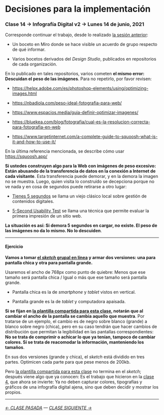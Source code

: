 # Decisiones para la implementación 

### Clase 14 → Infografía Digital v2 → Lunes 14 de junio, 2021

Corresponde continuar el trabajo, desde lo realizado [la sesión anterior](https://github.com/profesorfaco/dno075-2021-1/tree/main/clase-13): 

- Un boceto en Miro donde se hace visible un acuerdo de grupo respecto de qué informar.

- Varios bocetos derivados del *Design Studio*, publicados en repositorios de cada organización.

En lo publicado en tales repositorios, varios cometen **el mismo error: Descuidan el peso de las imágenes**. Para no repetirlo, por favor revisen: 

- https://helpx.adobe.com/es/photoshop-elements/using/optimizing-images.html

- https://nbadiola.com/peso-ideal-fotografia-para-web/

- https://www.espacios.media/guia-definir-optimizar-imagenes/ 

- https://bluekea.com/blog/fotografia/cual-es-la-resolucion-correcta-para-fotografia-en-web 

- https://www.targetinternet.com/a-complete-guide-to-squoosh-what-is-it-and-how-to-use-it/

En la última referencia mencionada, se describe cómo usar https://squoosh.app/

**Si ustedes construyen algo para la Web con imágenes de peso excesivo: Están abusando de la transferencia de datos en la conexión a Internet de cada visitante**. Esta transferencia puede demorar, y en la demora la imagen no se muestra. Luego, quien visita lo construído se decepciona porque no ve nada y en cosa de segundos puede retirarse a otro lugar:

- [Tienes 5 segundos](http://www.tienes5segundos.cl/) se llama un viejo clásico local sobre gestión de contenidos digitales. 

- [5-Second Usability Test](https://www.nngroup.com/videos/5-second-usability-test/) se llama una técnica que permite evaluar la primera impresión de un sitio web. 

**La situación es así: Si demora 5 segundos en cargar, no existe. El peso de las imágenes no da lo mismo. No lo descuiden**.

- - - - - - - - - - - - - -

#### Ejercicio

**Vamos a tomar [el *sketch* grupal en línea](https://github.com/profesorfaco/dno075-2021-1/tree/main/clase-13#todos-los-sketches-en-l%C3%ADnea) y armar dos versiones: una para pantalla chica y otra para pantalla grande.** 

Usaremos el ancho de 768px como punto de quiebre: Menos que ese tamaño será pantalla chica / Igual o más que ese tamaño será pantalla grande. 

- Pantalla chica es la de *smartphone* y *tablet* vistos en vertical. 

- Pantalla grande es la de *tablet* y computadora apaisada. 

**Si se fijan en [la plantilla compartida para esta clase](https://profesorfaco.github.io/dno075-2021-1/clase-14/), notarán que al cambiar el ancho de la pantalla se cambia aquello que muestra**. Por tratarse de un ejemplo, el cambio es de negro sobre blanco (grande) a blanco sobre negro (chica), pero en su caso tendrán que hacer cambios de distribución que permitan la legibilidad en las pantallas correspondientes: **No se trata de comprimir o achicar lo que ya tenían, tampoco de cambiar colores. Sí se trata de reacomodar la información, manteniendo los tamaños**.

En sus dos versiones (grande y chica), el *sketch* está dividido en tres partes. Optimicen cada parte para que pese menos de 200kb.

Pero [la plantilla compartida para esta clase](https://profesorfaco.github.io/dno075-2021-1/clase-14/) no termina en el *sketch*; después viene algo que ya conocen: Es el trabajo que hicieron en la [clase 4](https://profesorfaco.github.io/dno075-2021-1/clase-04/), que ahora se invierte: Ya no deben capturar colores, tipografías y gráficos de una infografía digital ajena, sino que deben decidir y mostrar los propios.

- - - - - - - - - - -

###### [← CLASE PASADA](https://github.com/profesorfaco/dno075-2021/tree/main/clase-13) — [CLASE SIGUIENTE →](https://github.com/profesorfaco/dno075-2021/tree/main/clase-15)
